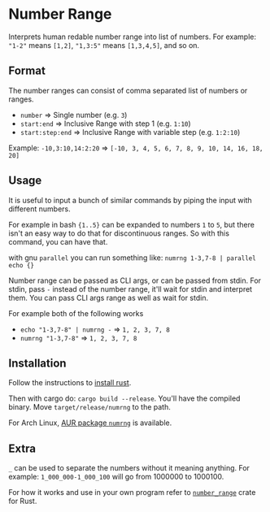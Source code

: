 # Number Range

Interprets human redable number range into list of numbers.  For example: `"1-2"` means `[1,2]`, `"1,3:5"` means `[1,3,4,5]`, and so on.

## Format
The number ranges can consist of comma separated list of numbers or ranges.

- `number` ⇒ Single number (e.g. `3`)
- `start:end` ⇒ Inclusive Range with step 1 (e.g. `1:10`)
- `start:step:end` ⇒ Inclusive Range with variable step (e.g. `1:2:10`)

Example: `-10,3:10,14:2:20` => `[-10, 3, 4, 5, 6, 7, 8, 9, 10, 14, 16, 18, 20]`

## Usage
It is useful to input a bunch of similar commands by piping the input with different numbers.

For example in bash `{1..5}` can be expanded to numbers `1` to `5`, but there isn't an easy way to do that for discontinuous ranges. So with this command, you can have that.

with gnu `parallel` you can run something like: `numrng 1-3,7-8 | parallel echo {}`

Number range can be passed as CLI args, or can be passed from stdin. For stdin, pass `-` instead of the number range, it'll wait for stdin and interpret them. You can pass CLI args range as well as wait for stdin.

For example both of the following works
- `echo "1-3,7-8" | numrng -` => `1, 2, 3, 7, 8`
- `numrng "1-3,7-8"` => `1, 2, 3, 7, 8`

## Installation
Follow the instructions to [install rust](https://www.rust-lang.org/tools/install). 

Then with cargo do: `cargo build --release`. You'll have the compiled binary. Move `target/release/numrng` to the path.

For Arch Linux, [AUR package `numrng`](https://aur.archlinux.org/packages/numrng) is available.

## Extra
 `_` can be used to separate the numbers without it meaning anything. For example: `1_000_000-1_000_100` will go from 1000000 to 1000100.

For how it works and use in your own program refer to [`number_range`](https://docs.rs/number_range/latest/number_range/) crate for Rust.
